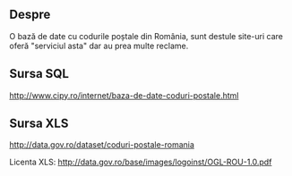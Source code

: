 ## Despre

O bază de date cu codurile poștale din România, sunt destule site-uri care oferă "serviciul asta" dar au prea multe reclame.

## Sursa SQL 

http://www.cipy.ro/internet/baza-de-date-coduri-postale.html


## Sursa XLS

http://data.gov.ro/dataset/coduri-postale-romania

Licenta XLS: http://data.gov.ro/base/images/logoinst/OGL-ROU-1.0.pdf

